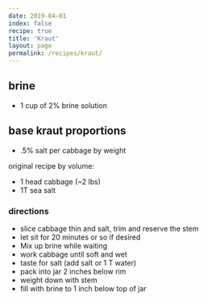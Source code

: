 ```yaml
---
date: 2019-04-01
index: false
recipe: true
title: 'Kraut'
layout: page
permalink: /recipes/kraut/
---
```


## brine

  * 1 cup of 2% brine solution 

## base kraut proportions

 * .5% salt per cabbage by weight

original recipe by volume:

  * 1 head cabbage (~2 lbs)
  * 1T sea salt

### directions

  * slice cabbage thin and salt, trim and reserve the stem
  * let sit for 20 minutes or so if desired
  * Mix up brine while waiting
  * work cabbage until soft and wet
  * taste for salt (add salt or 1 T water)
  * pack into jar 2 inches below rim
  * weight down with stem
  * fill with brine to 1 inch below top of jar
